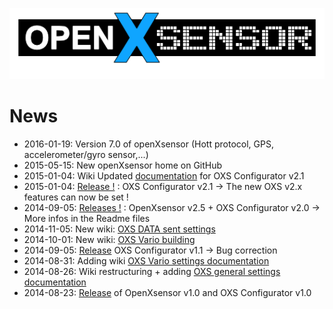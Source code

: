 ![OXS_Logo](images/OXS_Logo.png)


# News #
  * 2016-01-19: Version 7.0 of openXsensor (Hott protocol, GPS, accelerometer/gyro sensor,...)
  * 2015-05-15: New openXsensor home on GitHub
  * 2015-01-04: Wiki Updated [documentation](OXS_Configuration) for OXS Configurator v2.1
  * 2015-01-04: [Release !](OXS_Downloads) : OXS Configurator v2.1 -> The new OXS v2.x features can now be set !
  * 2014-09-05: [Releases !](OXS_Downloads) : OpenXsensor v2.5 + OXS Configurator v2.0 -> More infos in the Readme files
  * 2014-11-05: New wiki: [OXS DATA sent settings](OXS_Conf_DataSent)
  * 2014-10-01: New wiki: [OXS Vario building](OXS_Build_Vario)
  * 2014-09-05: [Release](OXS_Downloads) OXS Configurator v1.1 -> Bug correction
  * 2014-08-31: Adding wiki [OXS Vario settings documentation](OXS_Conf_Vario)
  * 2014-08-26: Wiki restructuring + adding [OXS general settings documentation](OXS_Configuration)
  * 2014-08-23: [Release](OXS_Downloads) of OpenXsensor v1.0 and OXS Configurator v1.0